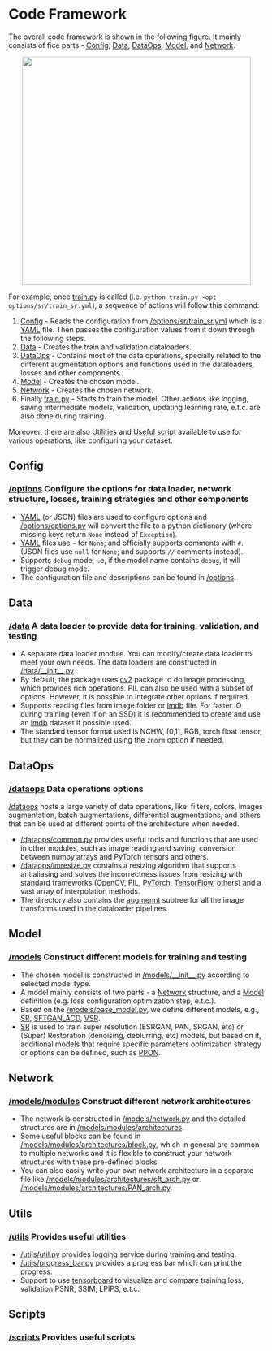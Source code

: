 # Code Framework

The overall code framework is shown in the following figure. It mainly consists of fice parts - [Config], [Data], [DataOps], [Model], and [Network].

<p align="center">
   <img src="https://user-images.githubusercontent.com/41912303/121567451-dff2e800-ca1e-11eb-9e46-a6b45a72a9ff.png" height="450">
</p>

For example, once [train.py] is called (i.e. `python train.py -opt options/sr/train_sr.yml`), a sequence of actions will follow this command:

1.  [Config] - Reads the configuration from [/options/sr/train_sr.yml] which is a [YAML] file. Then passes the configuration values from it down through the following steps.
2.  [Data] - Creates the train and validation dataloaders.
3.  [DataOps] - Contains most of the data operations, specially related to the different augmentation options and functions used in the dataloaders, losses and other components.
4.  [Model] - Creates the chosen model.
5.  [Network] - Creates the chosen network.
6.  Finally [train.py] - Starts to train the model. Other actions like logging, saving intermediate models, validation, updating learning rate, e.t.c. are also done during training.

Moreover, there are also [Utilities](#utils) and [Useful script](#scripts) available to use for various operations, like configuring your dataset.

[train.py]: https://github.com/victorca25/traiNNer/blob/master/codes/train.py

[/options/sr/train_sr.yml]: https://github.com/victorca25/traiNNer/blob/master/codes/options/sr/train_sr.yml

[/options]: https://github.com/victorca25/traiNNer/tree/master/codes/options

[Config]: #config

[Data]: #data

[DataOps]: #dataops

[Model]: #model

[Network]: #network

[YAML]: https://yaml.org

## Config

### [/options] Configure the options for data loader, network structure, losses, training strategies and other components

-   [YAML] (or JSON) files are used to configure options and [/options/options.py] will convert the file to a python dictionary (where missing keys return `None` instead of `Exception`).
-   [YAML] files use `~` for `None`; and officially supports comments with `#`. (JSON files use `null` for `None`; and supports `//` comments instead).
-   Supports `debug` mode, i.e, if the model name contains `debug`, it will trigger debug mode.
-   The configuration file and descriptions can be found in [/options].

[/options/options.py]: https://github.com/victorca25/traiNNer/blob/master/codes/options/options.py

## Data

### [/data] A data loader to provide data for training, validation, and testing

-   A separate data loader module. You can modify/create data loader to meet your own needs. The data loaders are constructed in [/data/\_\_init__.py].
-   By default, the package uses [cv2] package to do image processing, which provides rich operations. PIL can also be used with a subset of options. However, it is possible to integrate other options if required.
-   Supports reading files from image folder or [lmdb] file. For faster IO during training (even if on an SSD) it is recommended to create and use an [lmdb] dataset if possible.used.
-   The standard tensor format used is NCHW, \[0,1], RGB, torch float tensor, but they can be normalized using the `znorm` option if needed.

[/data]: https://github.com/victorca25/traiNNer/tree/master/codes/data

[/data/\_\_init__.py]: https://github.com/victorca25/traiNNer/blob/master/codes/data/__init__.py

[cv2]: https://github.com/skvark/opencv-python

[lmdb]: https://en.wikipedia.org/wiki/Lightning_Memory-Mapped_Database

## DataOps

### [/dataops] Data operations options

[/dataops] hosts a large variety of data operations, like: filters, colors, images augmentation, batch augmentations, differential augmentations, and others that can be used at different points of the architecture when needed.
-   [/dataops/common.py] provides useful tools and functions that are used in other modules, such as image reading and saving, conversion between numpy arrays and PyTorch tensors and others.
-   [/dataops/imresize.py] contains a resizing algorithm that supports antialiasing and solves the incorrectness issues from resizing with standard frameworks (OpenCV, PIL, [PyTorch](https://twitter.com/jaakkolehtinen/status/1258102168176951299), [TensorFlow](https://hackernoon.com/how-tensorflows-tf-image-resize-stole-60-days-of-my-life-aba5eb093f35), others) and a vast array of interpolation methods.
-   The directory also contains the [augmennt](https://github.com/victorca25/augmennt) subtree for all the image transforms used in the dataloader pipelines.

[/dataops]: https://github.com/victorca25/traiNNer/tree/master/codes/dataops

[/dataops/common.py]: https://github.com/victorca25/traiNNer/blob/master/codes/dataops/common.py

[/dataops/imresize.py]: https://github.com/victorca25/traiNNer/blob/master/codes/dataops/imresize.py

## Model

### [/models] Construct different models for training and testing

-   The chosen model is constructed in [/models/\_\_init__.py] according to selected model type. 
-   A model mainly consists of two parts - a [Network] structure, and a [Model] definition (e.g. loss configuration,optimization step, e.t.c.).
-   Based on the [/models/base_model.py], we define different models, e.g., [SR], [SFTGAN_ACD], [VSR].
-   [SR] is used to train super resolution (ESRGAN, PAN, SRGAN, etc) or (Super) Restoration (denoising, deblurring, etc) models, but based on it, additional models that require specific parameters optimization strategy or options can be defined, such as [PPON].

[/models]: https://github.com/victorca25/traiNNer/tree/master/codes/models

[/models/\_\_init__.py]: https://github.com/victorca25/traiNNer/blob/master/codes/models/__init__.py

[/models/base_model.py]: https://github.com/victorca25/traiNNer/blob/master/codes/models/base_model.py

[SR]: https://github.com/victorca25/traiNNer/blob/master/codes/models/sr_model.py

[PPON]: https://github.com/victorca25/traiNNer/blob/master/codes/models/ppon_model.py

[VSR]: https://github.com/victorca25/traiNNer/blob/master/codes/models/VSR_model.py

[SFTGAN_ACD]: https://github.com/victorca25/traiNNer/blob/master/codes/models/SFTGAN_ACD_model.py

## Network

### [/models/modules] Construct different network architectures

-   The network is constructed in [/models/network.py] and the detailed structures are in [/models/modules/architectures].
-   Some useful blocks can be found in [/models/modules/architectures/block.py], which in general are common to multiple networks and it is flexible to construct your network structures with these pre-defined blocks.
-   You can also easily write your own network architecture in a separate file like [/models/modules/architectures/sft_arch.py] or [/models/modules/architectures/PAN_arch.py].

[/models/modules]: https://github.com/victorca25/traiNNer/tree/master/codes/models/modules

[/models/modules/architectures]: https://github.com/victorca25/traiNNer/tree/master/codes/models/modules/architectures

[/models/modules/architectures/block.py]: https://github.com/victorca25/traiNNer/blob/master/codes/models/modules/architectures/block.py

[/models/modules/architectures/sft_arch.py]: https://github.com/victorca25/traiNNer/blob/master/codes/models/modules/architectures/sft_arch.py

[/models/modules/architectures/PAN_arch.py]: https://github.com/victorca25/traiNNer/blob/master/codes/models/modules/architectures/PAN_arch.py

[/models/network.py]: https://github.com/victorca25/traiNNer/blob/master/codes/models/networks.py

## Utils

### [/utils] Provides useful utilities

-   [/utils/util.py] provides logging service during training and testing.
-   [/utils/progress_bar.py] provides a progress bar which can print the progress.
-   Support to use [tensorboard] to visualize and compare training loss, validation PSNR, SSIM, LPIPS, e.t.c.

[/utils]: https://github.com/victorca25/traiNNer/tree/master/codes/utils

[/utils/util.py]: https://github.com/victorca25/traiNNer/blob/master/codes/utils/util.py

[/utils/progress_bar.py]: https://github.com/victorca25/traiNNer/blob/master/codes/utils/progress_bar.py

[tensorboard]: https://tensorflow.org/programmers_guide/summaries_and_tensorboard

## Scripts

### [/scripts](https://github.com/victorca25/traiNNer/tree/master/codes/scripts) Provides useful scripts